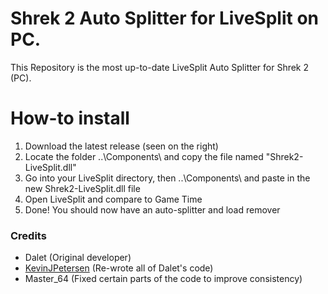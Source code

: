 # Shrek 2 Auto Splitter for LiveSplit on PC.
This Repository is the most up-to-date LiveSplit Auto Splitter for Shrek 2 (PC).

# How-to install
1. Download the latest release (seen on the right)
2. Locate the folder ..\Components\ and copy the file named "Shrek2-LiveSplit.dll"
3. Go into your LiveSplit directory, then ..\Components\ and paste in the new Shrek2-LiveSplit.dll file
4. Open LiveSplit and compare to Game Time
5. Done! You should now have an auto-splitter and load remover

### Credits
- Dalet (Original developer)
- <a href="https://github.com/kevinjpetersen">KevinJPetersen</a> (Re-wrote all of Dalet's code)
- Master_64 (Fixed certain parts of the code to improve consistency)
